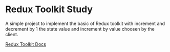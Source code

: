 # Redux Toolkit Study

A simple project to implement the basic of Redux toolkit with increment and decrement by 1 the state value and increment by value choosen by the client.


[Redux Toolkit Docs](https://redux-toolkit.js.org/tutorials/quick-start)